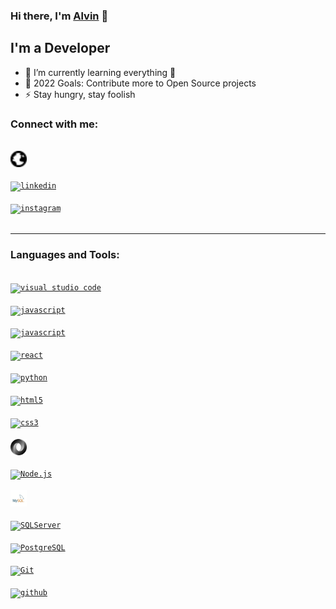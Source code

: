 ### Hi there, I'm [Alvin][website] 👋 

## I'm a Developer

- 🔭 I’m currently learning everything 🤣
- 🥅 2022 Goals: Contribute more to Open Source projects
- ⚡ Stay hungry, stay foolish

### Connect with me:

[<code>
<img alt="portofolio" width="26px" src="https://raw.githubusercontent.com/iconic/open-iconic/master/svg/globe.svg" />
</code>](https://profile.vin-dev.my.id/)
[<code>
<img alt="linkedin" width="26px" src="https://cdn.jsdelivr.net/npm/simple-icons@v3/icons/linkedin.svg" />
</code>](https://www.linkedin.com/in/alvin-fauzi-aulia)
[<code>
<img alt="instagram" width="26px" src="https://cdn.jsdelivr.net/npm/simple-icons@v3/icons/instagram.svg" />
</code>](https://www.instagram.com/this.vin/)
<br/>

---
### Languages and Tools:

[<code>
<img alt="visual studio code" width="26px" src="https://img.icons8.com/fluent/240/000000/visual-studio-code-2019.png" />
</code>](https://code.visualstudio.com/)
[<code>
<img alt="javascript" width="26px" src="https://img.icons8.com/color/240/000000/javascript.png" />
</code>](https://developer.mozilla.org/en-US/docs/Web/JavaScript)
[<code>
<img alt="javascript" width="26px" src="https://img.icons8.com/offices/160/000000/php-logo.png" />
</code>](https://www.php.net/)
[<code>
<img alt="react" width="26px" src="https://img.icons8.com/color/240/000000/react-native.png" />
</code>](https://reactjs.org/)
[<code>
<img alt="python" width="26px" src="https://img.icons8.com/color/240/000000/python.png">
</code>](https://www.python.org/)
[<code>
<img alt="html5" width="26px" src="https://img.icons8.com/color/240/000000/html-5.png">
</code>](https://developer.mozilla.org/en-US/docs/Web/HTML)
[<code>
<img alt="css3" width="26px" src="https://img.icons8.com/color/240/000000/css3.png">
</code>](https://developer.mozilla.org/en-US/docs/Web/CSS)
[<code>
<img alt="json" width="26px" src="https://raw.githubusercontent.com/github/explore/80688e429a7d4ef2fca1e82350fe8e3517d3494d/topics/json/json.png">
</code>](https://www.json.org/json-en.html)
[<code>
<img alt="Node.js" width="26px" src="https://img.icons8.com/color/240/000000/nodejs.png">
</code>](https://nodejs.org/en/)
[<code>
<img alt="MySQL" width="26px" src="https://raw.githubusercontent.com/github/explore/80688e429a7d4ef2fca1e82350fe8e3517d3494d/topics/mysql/mysql.png">
</code>](https://dev.mysql.com/)
[<code>
<img alt="SQLServer" width="26px" src="https://img.icons8.com/color/344/microsoft-sql-server.png">
</code>](https://www.microsoft.com/en-us/sql-server/sql-server-2019)
[<code>
<img alt="PostgreSQL" width="26px" src="https://img.icons8.com/color/344/postgreesql.png">
</code>](https://www.postgresql.org/)
[<code>
<img alt="Git" width="26px" src="https://img.icons8.com/color/240/000000/git.png">
</code>](https://git-scm.com/)
[<code>
<img alt="github" width="26px" src="https://img.icons8.com/ios-glyphs/240/000000/github.png">
</code>](https://github.com/)

[website]: https://profile.vin-dev.my.id/